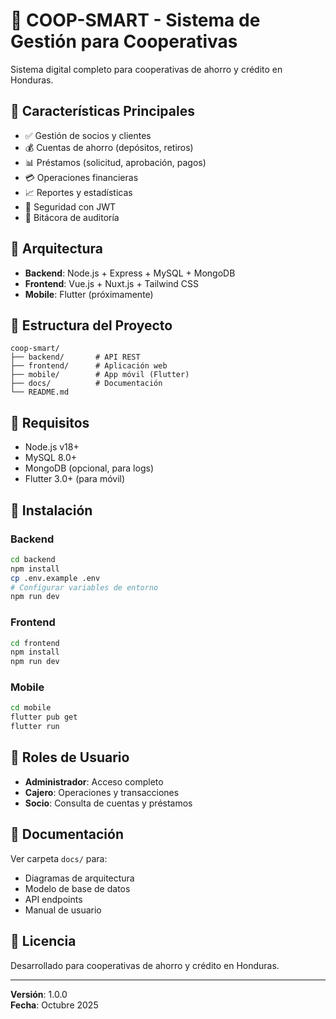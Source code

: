 # 🏦 COOP-SMART - Sistema de Gestión para Cooperativas

Sistema digital completo para cooperativas de ahorro y crédito en Honduras.

## 🎯 Características Principales

- ✅ Gestión de socios y clientes
- 💰 Cuentas de ahorro (depósitos, retiros)
- 📊 Préstamos (solicitud, aprobación, pagos)
- 💳 Operaciones financieras
- 📈 Reportes y estadísticas
- 🔐 Seguridad con JWT
- 📝 Bitácora de auditoría

## 🧱 Arquitectura

- **Backend**: Node.js + Express + MySQL + MongoDB
- **Frontend**: Vue.js + Nuxt.js + Tailwind CSS
- **Mobile**: Flutter (próximamente)

## 📁 Estructura del Proyecto

```
coop-smart/
├── backend/       # API REST
├── frontend/      # Aplicación web
├── mobile/        # App móvil (Flutter)
├── docs/          # Documentación
└── README.md
```

## 🔧 Requisitos

- Node.js v18+
- MySQL 8.0+
- MongoDB (opcional, para logs)
- Flutter 3.0+ (para móvil)

## 🚀 Instalación

### Backend
```bash
cd backend
npm install
cp .env.example .env
# Configurar variables de entorno
npm run dev
```

### Frontend
```bash
cd frontend
npm install
npm run dev
```

### Mobile
```bash
cd mobile
flutter pub get
flutter run
```

## 👥 Roles de Usuario

- **Administrador**: Acceso completo
- **Cajero**: Operaciones y transacciones
- **Socio**: Consulta de cuentas y préstamos

## 📝 Documentación

Ver carpeta `docs/` para:
- Diagramas de arquitectura
- Modelo de base de datos
- API endpoints
- Manual de usuario

## 📄 Licencia

Desarrollado para cooperativas de ahorro y crédito en Honduras.

---

**Versión**: 1.0.0  
**Fecha**: Octubre 2025
